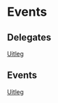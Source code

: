 # Events

## Delegates

[Uitleg](https://www.tutorialsteacher.com/csharp/csharp-delegates)

## Events

[Uitleg](https://www.tutorialsteacher.com/csharp/csharp-event)

